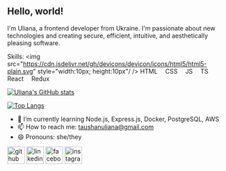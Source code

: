 ## Hello, world!

I'm Uliana, a frontend developer from Ukraine. I'm passionate about new technologies and creating secure, efficient, intuitive, and aesthetically pleasing software. 

Skills: 
<img src="https://cdn.jsdelivr.net/gh/devicons/devicon/icons/html5/html5-plain.svg" style="width:10px; height:10px"/ /> HTML 
<img src="https://cdn.jsdelivr.net/gh/devicons/devicon/icons/css3/css3-plain.svg" style="width:10px; height:10px" /> CSS
<img src="https://cdn.jsdelivr.net/gh/devicons/devicon/icons/javascript/javascript-plain.svg" style="width:10px; height:10px" /> JS 
<img src="https://cdn.jsdelivr.net/gh/devicons/devicon/icons/typescript/typescript-plain.svg" style="width:10px; height:10px" /> TS
<img src="https://cdn.jsdelivr.net/gh/devicons/devicon/icons/react/react-original.svg" style="width:10px; height:10px" /> React
<img src="https://cdn.jsdelivr.net/gh/devicons/devicon/icons/redux/redux-original.svg" style="width:10px; height:10px" /> Redux 

[![Uliana's GitHub stats](https://github-readme-stats.vercel.app/api?username=ulianataushan&show_icons=true&theme=transparent)](https://github.com/ulianataushan/github-readme-stats)

[![Top Langs](https://github-readme-stats.vercel.app/api/top-langs/?username=anuraghazra&layout=compact)](https://github.com/anuraghazra/github-readme-stats)


- 🌱 I’m currently learning Node.js, Express.js, Docker, PostgreSQL, AWS 
- 📫 How to reach me: taushanuliana@gmail.com 
- 😄 Pronouns: she/they 


[<img src='https://cdn.jsdelivr.net/npm/simple-icons@3.0.1/icons/github.svg' alt='github' height='40'>](https://github.com/ulianataushan)  [<img src='https://cdn.jsdelivr.net/npm/simple-icons@3.0.1/icons/linkedin.svg' alt='linkedin' height='40'>](https://www.linkedin.com/in/ulianataushan/)  [<img src='https://cdn.jsdelivr.net/npm/simple-icons@3.0.1/icons/facebook.svg' alt='facebook' height='40'>](https://www.facebook.com/ulianataushan)  [<img src='https://cdn.jsdelivr.net/npm/simple-icons@3.0.1/icons/instagram.svg' alt='instagram' height='40'>](https://www.instagram.com/ulianataushan/)  
